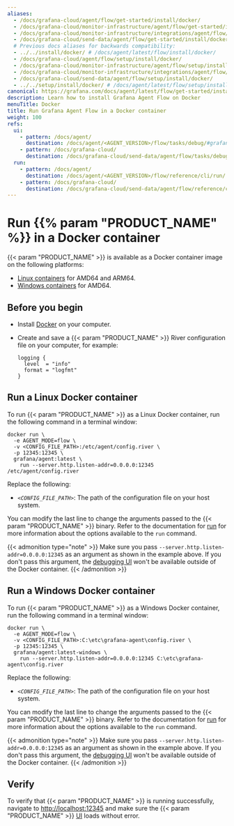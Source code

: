```yaml
---
aliases:
  - /docs/grafana-cloud/agent/flow/get-started/install/docker/
  - /docs/grafana-cloud/monitor-infrastructure/agent/flow/get-started/install/docker/
  - /docs/grafana-cloud/monitor-infrastructure/integrations/agent/flow/get-started/install/docker/
  - /docs/grafana-cloud/send-data/agent/flow/get-started/install/docker/
  # Previous docs aliases for backwards compatibility:
  - ../../install/docker/ # /docs/agent/latest/flow/install/docker/
  - /docs/grafana-cloud/agent/flow/setup/install/docker/
  - /docs/grafana-cloud/monitor-infrastructure/agent/flow/setup/install/docker/
  - /docs/grafana-cloud/monitor-infrastructure/integrations/agent/flow/setup/install/docker/
  - /docs/grafana-cloud/send-data/agent/flow/setup/install/docker/
  - ../../setup/install/docker/ # /docs/agent/latest/flow/setup/install/docker/
canonical: https://grafana.com/docs/agent/latest/flow/get-started/install/docker/
description: Learn how to install Grafana Agent Flow on Docker
menuTitle: Docker
title: Run Grafana Agent Flow in a Docker container
weight: 100
refs:
  ui:
    - pattern: /docs/agent/
      destination: /docs/agent/<AGENT_VERSION>/flow/tasks/debug/#grafana-agent-flow-ui
    - pattern: /docs/grafana-cloud/
      destination: /docs/grafana-cloud/send-data/agent/flow/tasks/debug/#grafana-agent-flow-ui
  run:
    - pattern: /docs/agent/
      destination: /docs/agent/<AGENT_VERSION>/flow/reference/cli/run/
    - pattern: /docs/grafana-cloud/
      destination: /docs/grafana-cloud/send-data/agent/flow/reference/cli/run/
---
```


# Run {{% param "PRODUCT_NAME" %}} in a Docker container

{{< param "PRODUCT_NAME" >}} is available as a Docker container image on the following platforms:

- [Linux containers][] for AMD64 and ARM64.
- [Windows containers][] for AMD64.

## Before you begin

- Install [Docker][] on your computer.
- Create and save a {{< param "PRODUCT_NAME" >}} River configuration file on your computer, for example:

  ```river
  logging {
    level  = "info"
    format = "logfmt"
  }
  ```

## Run a Linux Docker container

To run {{< param "PRODUCT_NAME" >}} as a Linux Docker container, run the following command in a terminal window:

```shell
docker run \
  -e AGENT_MODE=flow \
  -v <CONFIG_FILE_PATH>:/etc/agent/config.river \
  -p 12345:12345 \
  grafana/agent:latest \
    run --server.http.listen-addr=0.0.0.0:12345 /etc/agent/config.river
```

Replace the following:

- _`<CONFIG_FILE_PATH>`_: The path of the configuration file on your host system.

You can modify the last line to change the arguments passed to the {{< param "PRODUCT_NAME" >}} binary.
Refer to the documentation for [run](ref:run) for more information about the options available to the `run` command.

{{< admonition type="note" >}}
Make sure you pass `--server.http.listen-addr=0.0.0.0:12345` as an argument as shown in the example above.
If you don't pass this argument, the [debugging UI](ref:ui) won't be available outside of the Docker container.
{{< /admonition >}}

## Run a Windows Docker container

To run {{< param "PRODUCT_NAME" >}} as a Windows Docker container, run the following command in a terminal window:

```shell
docker run \
  -e AGENT_MODE=flow \
  -v <CONFIG_FILE_PATH>:C:\etc\grafana-agent\config.river \
  -p 12345:12345 \
  grafana/agent:latest-windows \
    run --server.http.listen-addr=0.0.0.0:12345 C:\etc\grafana-agent\config.river
```

Replace the following:

- _`<CONFIG_FILE_PATH>`_: The path of the configuration file on your host system.

You can modify the last line to change the arguments passed to the {{< param "PRODUCT_NAME" >}} binary.
Refer to the documentation for [run](ref:run) for more information about the options available to the `run` command.

{{< admonition type="note" >}}
Make sure you pass `--server.http.listen-addr=0.0.0.0:12345` as an argument as shown in the example above.
If you don't pass this argument, the [debugging UI](ref:ui) won't be available outside of the Docker container.
{{< /admonition >}}

## Verify

To verify that {{< param "PRODUCT_NAME" >}} is running successfully, navigate to <http://localhost:12345> and make sure the {{< param "PRODUCT_NAME" >}} [UI](ref:ui) loads without error.

[Linux containers]: #run-a-linux-docker-container
[Windows containers]: #run-a-windows-docker-container
[Docker]: https://docker.io

